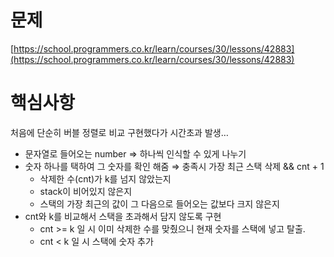 # 문제
[https://school.programmers.co.kr/learn/courses/30/lessons/42883](https://school.programmers.co.kr/learn/courses/30/lessons/42883)

# 핵심사항
처음에 단순히 버블 정렬로 비교 구현했다가 시간초과 발생…

- 문자열로 들어오는 number ⇒ 하나씩 인식할 수 있게 나누기
- 숫자 하나를 택하여 그 숫자를 확인 해줌 ⇒ 충족시 가장 최근 스택 삭제 && cnt + 1
    - 삭제한 수(cnt)가 k를 넘지 않았는지
    - stack이 비어있지 않은지
    - 스택의 가장 최근의 값이 그 다음으로 들어오는 값보다 크지 않은지
- cnt와 k를 비교해서 스택을 초과해서 담지 않도록 구현
    - cnt >= k 일 시 이미 삭제한 수를 맞췄으니 현재 숫자를 스택에 넣고 탈출.
    - cnt < k 일 시 스택에 숫자 추가